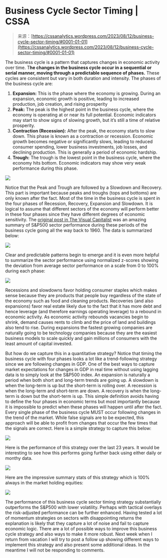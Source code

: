 <!--yml
category: 未分类
date: 2024-05-12 17:37:21
-->

# Business Cycle Sector Timing | CSSA

> 来源：[https://cssanalytics.wordpress.com/2023/08/12/business-cycle-sector-timing/#0001-01-01](https://cssanalytics.wordpress.com/2023/08/12/business-cycle-sector-timing/#0001-01-01)

The business cycle is a pattern that captures changes in economic activity over time. T**he changes in the business cycle occur in a sequential or serial manner, moving through a predictable sequence of phases.** These cycles are consistent but vary in both duration and intensity. The phases of the business cycle are:

1.  **Expansion:** This is the phase where the economy is growing. During an expansion, economic growth is positive, leading to increased production, job creation, and rising prosperity
2.  **Peak:** The peak is the highest point in the business cycle, where the economy is operating at or near its full potential. Economic indicators may start to show signs of slowing growth, but it’s still a time of relative prosperity.
3.  **Contraction (Recession):** After the peak, the economy starts to slow down. This phase is known as a contraction or recession. Economic growth becomes negative or significantly slows, leading to reduced consumer spending, lower business investments, job losses, and declining production. This is generally a period of economic hardship.
4.  **Trough:** The trough is the lowest point in the business cycle, where the economy hits bottom. Economic indicators may show very weak performance during this phase.

[![](img/b441bfac3cfaa8d46f29f18f8e090d62.png)](https://cssanalytics.files.wordpress.com/2023/08/business-cycle.png)

Notice that the Peak and Trough are followed by a Slowdown and Recovery. This part is important because peaks and troughs (tops and bottoms) are only known after the fact. Most of the time in the business cycle is spent in the four phases of Recession, Recovery, Expansion and Slowdown. It is logical to assume that different sectors of the economy will perform better in these four phases since they have different degrees of economic sensitivity. The [original post in The Visual Capitalist](https://www.visualcapitalist.com/the-top-performing-sp-500-sectors-over-the-business-cycle/) was an amazing summary of S&P500 sector performance during these periods of the business cycle going all the way back to 1960\. The data is summarized below:

[![](img/64fb01c3ff53eb98f74a53371b0beb15.png)](https://cssanalytics.files.wordpress.com/2023/08/sector-performance.png)

Clear and predictable patterns begin to emerge and it is even more helpful to summarize the sector performance using normalized z-scores showing the deviation from average sector performance on a scale from 0 to 100% during each phase:

[![](img/9f149416eadf35df6bf7dea84ab0b82c.png)](https://cssanalytics.files.wordpress.com/2023/08/sector-performance-z-score-1.png)

Recessions and slowdowns favor holding consumer staples which makes sense because they are products that people buy regardless of the state of the economy such as food and cleaning products. Recoveries (and also expansions) favor real estate likely due to the fact that it has more debt and hence leverage (and therefore earnings operating leverage) to a rebound in economic activity. As economic activity rebounds vacancies begin to shrink, demand causes rents to climb and the price of land and buildings also tend to rise. During expansions the fastest growing companies are naturally going to be technology companies because they are the easiest business models to scale quickly and gain millions of consumers with the least amount of capital invested.

But how do we capture this in a quantitative strategy? Notice that timing the business cycle with four phases looks a lot like a trend-following strategy since we are following changes in GDP. One of the best ways to capture market expectations for changes in GDP in real time without using lagging data is to simply look at the S&P500 index. An expansion is naturally a period when both short and long-term trends are going up. A slowdown is when the long-term is up but the short-term is rolling over. A recession is when the long-term and short-term are down. A recovery is when the long-term is down but the short-term is up. This simple definition avoids having to define the four phases in economic terms but most importantly because it is impossible to predict when these phases will happen until after the fact. Every single phase of the business cycle MUST occur following changes in the trend of the market. While false signals are to be expected, this approach will be able to profit from changes that occur the few times that the signals are correct. Here is a simple strategy to capture this below:

[![](img/246f8603943b2c2808b82539fabc45af.png)](https://cssanalytics.files.wordpress.com/2023/08/strategy.png)

Here is the performance of this strategy over the last 23 years. It would be interesting to see how this performs going further back using either daily or monthy data.

[![](img/c81460c707df9f12ab23bbada53f6968.png)](https://cssanalytics.files.wordpress.com/2023/08/sector-timing-chart.png)

Here are the impressive summary stats of this strategy which is 100% always in the market holding equities:

[![](img/87292c1b27dc94d65a113d98e4b908aa.png)](https://cssanalytics.files.wordpress.com/2023/08/sector-timing-table.png)

The performance of this business cycle sector timing strategy substantially outperforms the S&P500 with lower volatility. Perhaps with tactical overlays the risk-adjusted performance can be further enhanced. Having tested a lot of momentum strategies on sectors with disappointing returns the explanation is likely that they capture a lot of noise and fail to capture economic logic. There are a lot of possible ways to improve this business cycle strategy and also ways to make it more robust. Next week when I return from vacation I will try to post a follow up showing different ways to implement this strategy and also present some additional ideas. In the meantime I will not be responding to comments.